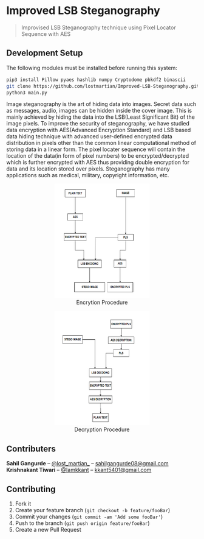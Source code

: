 # Improved LSB Steganography 
> Improvised LSB Steganography technique using Pixel Locator Sequence with AES

## Development Setup

The following modules must be installed before running this system:

```sh
pip3 install Pillow pyaes hashlib numpy Cryptodome pbkdf2 binascii
git clone https://github.com/lostmartian/Improved-LSB-Steganography.git
python3 main.py
```
Image steganography is the art of hiding data into images. Secret data such as messages, audio, images can be hidden inside the cover image. This is mainly achieved by hiding the data into the LSB(Least Significant Bit) of the image pixels. To improve the security of steganography, we have studied data encryption with AES(Advanced Encryption Standard) and LSB based data hiding technique with advanced user-defined encrypted data distribution in pixels other than the common linear computational method of storing data in a linear form. The pixel locater sequence will contain the location of the data(in form of pixel numbers) to be encrypted/decrypted which is further encrypted with AES thus providing double encryption for data and its location stored over pixels. Steganography has many applications such as medical, military, copyright information, etc.

<p align="center">
  <img width="250" height="300" src="images/sample_cmd/encryption.PNG">
  <br>
  Encrytion Procedure
</p>

<p align="center">
  <img width="250" height="300" src="images/sample_cmd/decryption.PNG">
  <br>
  Decryption Procedure
</p>


## Contributers

<b>Sahil Gangurde</b> – [@lost_martian_](https://twitter.com/lost_martian_) – sahilgangurde08@gmail.com
<br>
<b>Krishnakant Tiwari</b> – [@Iamkkant](https://twitter.com/Iamkkant) – kkant5401@gmail.com

## Contributing

1. Fork it
2. Create your feature branch (`git checkout -b feature/fooBar`)
3. Commit your changes (`git commit -am 'Add some fooBar'`)
4. Push to the branch (`git push origin feature/fooBar`)
5. Create a new Pull Request
